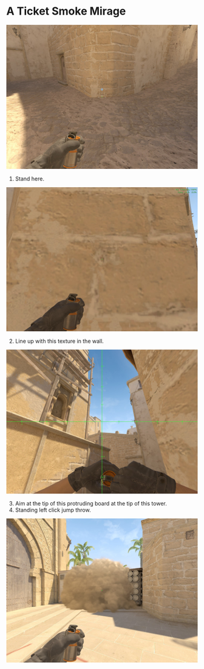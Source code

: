 # A Ticket Smoke Mirage

![Spot](./pos.jpg)

1. Stand here.

![Align](./align.jpg)

2. Line up with this texture in the wall.

![Aim](./aim.jpg)

3. Aim at the tip of this protruding board at the tip of this tower.
4. Standing left click jump throw.

![Result](./res.jpg)